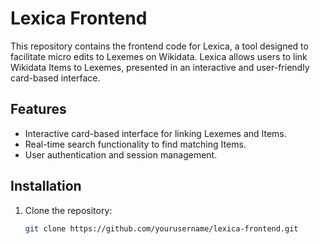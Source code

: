 # Lexica Frontend

This repository contains the frontend code for Lexica, a tool designed to facilitate micro edits to Lexemes on Wikidata. Lexica allows users to link Wikidata Items to Lexemes, presented in an interactive and user-friendly card-based interface.

## Features
- Interactive card-based interface for linking Lexemes and Items.
- Real-time search functionality to find matching Items.
- User authentication and session management.

## Installation

1. Clone the repository:
   ```bash
   git clone https://github.com/yourusername/lexica-frontend.git
